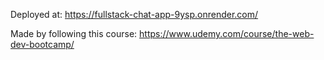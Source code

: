 Deployed at: https://fullstack-chat-app-9ysp.onrender.com/

Made by following this course:
https://www.udemy.com/course/the-web-dev-bootcamp/
